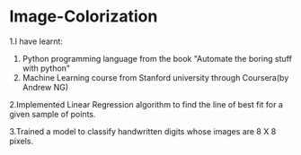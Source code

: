 # Image-Colorization
1.I have learnt:
  1. Python programming language from the book "Automate the boring stuff with python"
  2. Machine Learning course from Stanford university through Coursera(by Andrew NG)


2.Implemented Linear Regression algorithm to find the line of best fit for a given sample of points.

3.Trained a model to classify handwritten digits whose images are 8 X 8 pixels.
